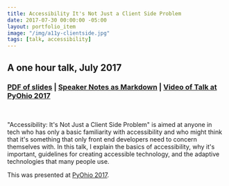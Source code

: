 ```yaml
---
title: Accessibility It's Not Just a Client Side Problem
date: 2017-07-30 00:00:00 -05:00
layout: portfolio_item
image: "/img/a11y-clientside.jpg"
tags: [talk, accessibility]
---
```


## A one hour talk, July 2017
### [PDF of slides](/documents/accessibility-notjust.pdf) | [Speaker Notes as Markdown](/documents/accessibility-notjust.md) | [Video of Talk at PyOhio 2017](https://www.youtube.com/watch?v=GOp5_h2SQDo&feature=youtu.be)

<br>

"Accessibility: It's Not Just a Client Side Problem" is aimed at anyone in tech who has only a basic familiarity with accessibility and who might think that it's something that only front end developers need to concern themselves with. In this talk, I explain the basics of accessibility, why it's important, guidelines for creating accessible technology, and the adaptive technologies that many people use.

This was presented at <a href="https://pyohio.org/schedule/presentation/273/">PyOhio 2017</a>.

<br>
<br>

<script async class="speakerdeck-embed" data-id="c0fdc864db9b4df7a632398f04dfee12" data-ratio="1.77777777777778" src="//speakerdeck.com/assets/embed.js"></script>
